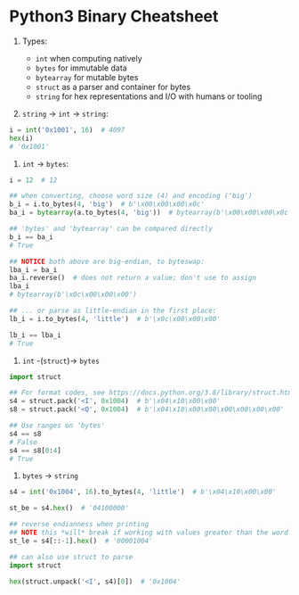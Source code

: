 # Python3 Binary Cheatsheet

1. Types:
    - `int` when computing natively
    - `bytes` for immutable data
    - `bytearray` for mutable bytes
    - `struct` as a parser and container for bytes
    - `string` for hex representations and I/O with humans or tooling


1. `string` -> `int` -> `string`:
```python
i = int('0x1001', 16)  # 4097
hex(i)
# '0x1001'
```


1. `int` -> `bytes`:
```python
i = 12  # 12

## when converting, choose word size (4) and encoding ('big')
b_i = i.to_bytes(4, 'big')  # b'\x00\x00\x00\x0c'
ba_i = bytearray(a.to_bytes(4, 'big'))  # bytearray(b'\x00\x00\x00\x0c')

## 'bytes' and 'bytearray' can be compared directly
b_i == ba_i
# True

## NOTICE both above are big-endian, to byteswap:
lba_i = ba_i
ba_i.reverse()  # does not return a value; don't use to assign
lba_i
# bytearray(b'\x0c\x00\x00\x00')

## ... or parse as little-endian in the first place:
lb_i = i.to_bytes(4, 'little')  # b'\x0c\x00\x00\x00'

lb_i == lba_i
# True
```


1. `int` -(`struct`)-> `bytes`
```python
import struct

## For format codes, see https://docs.python.org/3.8/library/struct.html#format-characters
s4 = struct.pack('<I', 0x1004)  # b'\x04\x10\x00\x00'
s8 = struct.pack('<Q', 0x1004)  # b'\x04\x10\x00\x00\x00\x00\x00\x00'

## Use ranges on 'bytes'
s4 == s8
# False
s4 == s8[0:4]
# True
```


1. `bytes` -> `string`
```python
s4 = int('0x1004', 16).to_bytes(4, 'little')  # b'\x04\x10\x00\x00'

st_be = s4.hex()  # '04100000'

## reverse endianness when printing
## NOTE this *will* break if working with values greater than the word size of the machine
st_le = s4[::-1].hex()  # '00001004'

## can also use struct to parse
import struct

hex(struct.unpack('<I', s4)[0])  # '0x1004'
```
